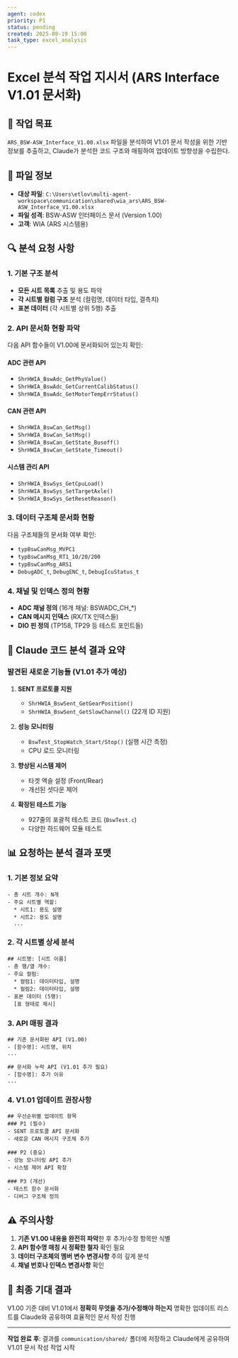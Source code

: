```yaml
---
agent: codex
priority: P1
status: pending
created: 2025-08-19 15:00
task_type: excel_analysis
---
```


# Excel 분석 작업 지시서 (ARS Interface V1.01 문서화)

## 🎯 작업 목표
`ARS_BSW-ASW_Interface_V1.00.xlsx` 파일을 분석하여 V1.01 문서 작성을 위한 기반 정보를 추출하고, Claude가 분석한 코드 구조와 매핑하여 업데이트 방향성을 수립한다.

## 📂 파일 정보
- **대상 파일**: `C:\Users\etlov\multi-agent-workspace\communication\shared\wia_ars\ARS_BSW-ASW_Interface_V1.00.xlsx`
- **파일 성격**: BSW-ASW 인터페이스 문서 (Version 1.00)
- **고객**: WIA (ARS 시스템용)

## 🔍 분석 요청 사항

### 1. 기본 구조 분석
- **모든 시트 목록** 추출 및 용도 파악
- **각 시트별 컬럼 구조** 분석 (컬럼명, 데이터 타입, 결측치)
- **표본 데이터** (각 시트별 상위 5행) 추출

### 2. API 문서화 현황 파악
다음 API 함수들이 V1.00에 문서화되어 있는지 확인:

#### ADC 관련 API
- `ShrHWIA_BswAdc_GetPhyValue()`
- `ShrHWIA_BswAdc_GetCurrentCalibStatus()`
- `ShrHWIA_BswAdc_GetMotorTempErrStatus()`

#### CAN 관련 API
- `ShrHWIA_BswCan_GetMsg()`
- `ShrHWIA_BswCan_SetMsg()`
- `ShrHWIA_BswCan_GetState_Busoff()`
- `ShrHWIA_BswCan_GetState_Timeout()`

#### 시스템 관리 API
- `ShrHWIA_BswSys_GetCpuLoad()`
- `ShrHWIA_BswSys_SetTargetAxle()`
- `ShrHWIA_BswSys_GetResetReason()`

### 3. 데이터 구조체 문서화 현황
다음 구조체들의 문서화 여부 확인:
- `typBswCanMsg_MVPC1`
- `typBswCanMsg_RT1_10/20/200`
- `typBswCanMsg_ARS1`
- `DebugADC_t`, `DebugENC_t`, `DebugIcuStatus_t`

### 4. 채널 및 인덱스 정의 현황
- **ADC 채널 정의** (16개 채널: BSWADC_CH_*)
- **CAN 메시지 인덱스** (RX/TX 인덱스들)
- **DIO 핀 정의** (TP158, TP29 등 테스트 포인트들)

## 🚀 Claude 코드 분석 결과 요약

### 발견된 새로운 기능들 (V1.01 추가 예상)
1. **SENT 프로토콜 지원**
   - `ShrHWIA_BswSent_GetGearPosition()`
   - `ShrHWIA_BswSent_GetSlowChannel()` (22개 ID 지원)

2. **성능 모니터링**
   - `BswTest_StopWatch_Start/Stop()` (실행 시간 측정)
   - CPU 로드 모니터링

3. **향상된 시스템 제어**
   - 타겟 액슬 설정 (Front/Rear)
   - 개선된 셧다운 제어

4. **확장된 테스트 기능**
   - 927줄의 포괄적 테스트 코드 (`BswTest.c`)
   - 다양한 하드웨어 모듈 테스트

## 📊 요청하는 분석 결과 포맷

### 1. 기본 정보 요약
```
- 총 시트 개수: N개
- 주요 시트별 역할:
  * 시트1: 용도 설명
  * 시트2: 용도 설명
  ...
```

### 2. 각 시트별 상세 분석
```
## 시트명: [시트 이름]
- 총 행/열 개수: 
- 주요 컬럼:
  * 컬럼1: 데이터타입, 설명
  * 컬럼2: 데이터타입, 설명
- 표본 데이터 (5행):
  [표 형태로 제시]
```

### 3. API 매핑 결과
```
## 기존 문서화된 API (V1.00)
- [함수명]: 시트명, 위치
...

## 문서화 누락 API (V1.01 추가 필요)
- [함수명]: 추가 이유
...
```

### 4. V1.01 업데이트 권장사항
```
## 우선순위별 업데이트 항목
### P1 (필수)
- SENT 프로토콜 API 문서화
- 새로운 CAN 메시지 구조체 추가

### P2 (중요)  
- 성능 모니터링 API 추가
- 시스템 제어 API 확장

### P3 (개선)
- 테스트 함수 문서화
- 디버그 구조체 정의
```

## ⚠️ 주의사항
1. **기존 V1.00 내용을 완전히 파악**한 후 추가/수정 항목만 식별
2. **API 함수명 매칭 시 정확한 철자** 확인 필요
3. **데이터 구조체의 멤버 변수 변경사항** 주의 깊게 분석
4. **채널 번호나 인덱스 변경사항** 확인

## 🎯 최종 기대 결과
V1.00 기준 대비 V1.01에서 **정확히 무엇을 추가/수정해야 하는지** 명확한 업데이트 리스트를 Claude와 공유하여 효율적인 문서 작성 진행

---
**작업 완료 후**: 결과를 `communication/shared/` 폴더에 저장하고 Claude에게 공유하여 V1.01 문서 작성 작업 시작